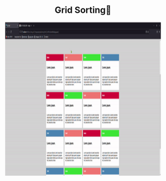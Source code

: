 
<h1 align="center">Grid Sorting👋</h1>
<img style={} alt="사용방법" height="500" src="https://github.com/ChanhyukPark-Tech/WebProgramming/blob/main/CSS/css_flex_grid%20(1)/video/sorting.gif"/>

